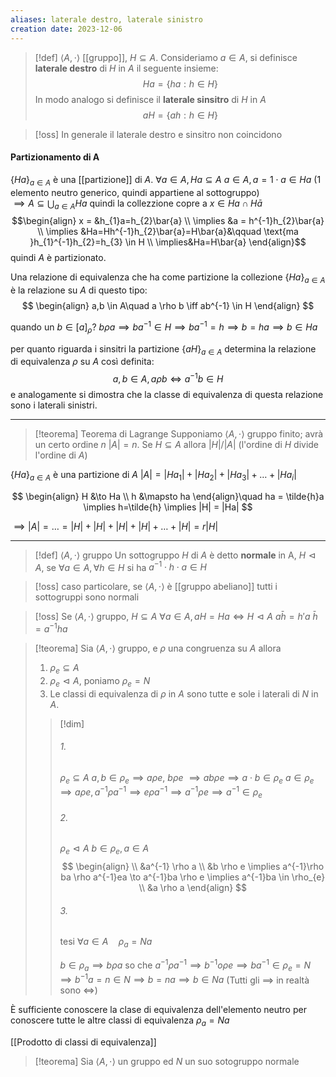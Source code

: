 ```yaml
---
aliases: laterale destro, laterale sinistro
creation date: 2023-12-06
---
```


>[!def]
>$\left< A, \cdot \right>$ [[gruppo]], $H \subseteq A$. Consideriamo $a \in A$, si definisce **laterale destro** di $H$ in $A$ il seguente insieme:
>$$Ha = \{ ha : h \in H \}$$
>In modo analogo si definisce il **laterale sinsitro** di $H$ in $A$
>$$ aH = \{ ah : h \in H \} $$


>[!oss]
>In generale il laterale destro e sinsitro non coincidono


#### Partizionamento di A
$\{ Ha \}_{a \in A}$ è una [[partizione]] di $A$.
$\forall a \in A, Ha \subseteq A$
$a \in A, a = 1 \cdot a \in Ha$ (1 elemento neutro generico, quindi appartiene al sottogruppo)  
$\implies A \subseteq \bigcup_{a \in A} Ha$ quindi la collezzione copre a
$x \in Ha \cap H\bar{a}$
$$\begin{align}
x = &h_{1}a=h_{2}\bar{a} \\
\implies &a = h^{-1}h_{2}\bar{a} \\
\implies &Ha=Hh^{-1}h_{2}\bar{a}=H\bar{a}&\qquad \text{ma }h_{1}^{-1}h_{2}=h_{3} \in H \\
\implies&Ha=H\bar{a}
\end{align}$$
quindi $A$ è partizionato.

Una relazione di equivalenza che ha come partizione la collezione $\{ Ha \}_{a \in A}$ è la relazione su $A$ di questo tipo:
$$ \begin{align}
a,b \in A\quad a \rho b \iff ab^{-1} \in H
\end{align} $$

quando un $b \in [a]_{\rho}$? $b \rho a\implies ba^{-1} \in H \implies ba^{-1} = h \implies b = ha \implies b \in Ha$


per quanto riguarda i sinsitri la partizione $\{ aH \}_{a\in A}$ determina la relazione di equivalenza $\rho$ su $A$ così definita:
$$ a,b \in A, a \rho b \iff a^{-1}b \in H $$
e analogamente si dimostra che la classe di equivalenza di questa relazione sono i laterali sinistri.

***

> [!teorema] Teorema di Lagrange
> Supponiamo $\left< A, \cdot \right>$ gruppo finito; avrà un certo ordine $n$ $|A| = n$.
> Se $H \subseteq A$ allora $|H| / |A|$ (l'ordine di $H$ divide l'ordine di $A$)

$\{ Ha \}_{a \in A}$ è una partizione di $A$
$|A| = |Ha_{1}| + |Ha_{2}| + |Ha_{3}| + \ldots +|Ha_{i}|$

$$ \begin{align}
H &\to Ha \\
h &\mapsto ha
\end{align}\quad ha = \tilde{h}a \implies h=\tilde{h} \implies |H| = |Ha| $$

$\implies |A| = \ldots =|H| + |H| + |H| + |H| + \ldots + |H| = r |H|$

***

> [!def]
> $\left< A, \cdot \right>$ gruppo
> Un sottogruppo $H$ di $A$ è detto **normale** in A, $H \vartriangleleft A$, se $\forall a \in A, \forall h \in H$ si ha $a^{-1}\cdot h\cdot a \in H$

>[!oss]
>caso particolare, se $\left< A, \cdot \right>$ è [[gruppo abeliano]] tutti i sottogruppi sono normali

>[!oss]
>Se $\left< A, \cdot \right>$ gruppo, $H \subseteq A$
>$\forall a \in A, aH = Ha \iff H \vartriangleleft A$
>$a\bar{h}  = h'a$
>$\bar{h} = a^{-1}ha$


>[!teorema]
>Sia $\left< A, \cdot \right>$ gruppo, e $\rho$ una congruenza su $A$ allora
>1. $\rho_{e} \subseteq A$ 
>2. $\rho_{e} \vartriangleleft A$, poniamo $\rho_{e} = N$
>3. Le classi di equivalenza di $\rho$ in $A$ sono tutte e sole i laterali di $N$ in $A$.
> 
>>[!dim]
>>###### 1.
>>$\rho_{e} \subseteq A$  $a,b \in \rho_{e} \implies a \rho e$, $b\rho e$ $\implies a b \rho e \implies a \cdot b \in \rho_{e}$
>>$a \in \rho_{e} \implies a \rho e, a^{-1} \rho a^{-1} \implies e \rho a^{-1} \implies a^{-1} \rho e \implies a^{-1} \in \rho_{e}$
>>
>>###### 2.
>>$\rho_{e} \vartriangleleft A$
>>$b \in \rho_{e}, a \in A$
>>$$ \begin{align} \\
>>&a^{-1} \rho a \\
>>&b \rho e \implies a^{-1}\rho ba \rho a^{-1}ea \to a^{-1}ba \rho e \implies a^{-1}ba \in \rho_{e}  \\
>>&a \rho a
>>\end{align} $$
>>
>>###### 3.
>>tesi
>>$\forall a \in A\quad \rho_{a} =Na$
>>
>>$b \in \rho_{a} \implies b \rho a$ so che $a^{-1}\rho a^{-1} \implies b^{-1}o\rho e \implies ba^{-1} \in \rho_{e} = N \implies b^{-1}a = n \in N \implies b = na \implies b \in Na$
>>(Tutti gli $\implies$ in realtà sono $\iff$)

È sufficiente conoscere la clase di equivalenza dell'elemento neutro per conoscere tutte le altre classi di equivalenza
$\rho_{a} = Na$

[[Prodotto di classi di equivalenza]]

>[!teorema]
>Sia $\left< A, \cdot \right>$ un gruppo ed $N$ un suo sotogruppo normale